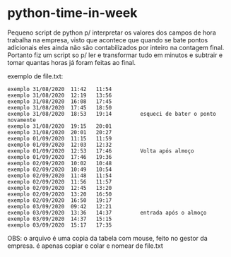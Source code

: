 # python-time-in-week

Pequeno script de python p/ interpretar os valores dos campos de hora trabalha na empresa, visto que acontece que quando se bate pontos adicionais eles ainda não são contabilizados por inteiro na contagem final. Portanto fiz um script so p/ ler e transformar tudo em minutos e subtrair e tomar quantas horas já foram feitas ao final.

exemplo de file.txt:

	exemplo	31/08/2020	11:42	11:54		  
	exemplo	31/08/2020	12:19	13:56		  
	exemplo	31/08/2020	16:08	17:45		  
	exemplo	31/08/2020	17:45	18:50		  
	exemplo	31/08/2020	18:53	19:14		  esqueci de bater o ponto novamente
	exemplo	31/08/2020	19:15	20:01		  
	exemplo	31/08/2020	20:01	20:27		  
	exemplo	01/09/2020	11:15	11:59		  
	exemplo	01/09/2020	12:03	12:32		  
	exemplo	01/09/2020	12:53	17:46		  Volta após almoço
	exemplo	01/09/2020	17:46	19:36		  
	exemplo	02/09/2020	10:02	10:48		  
	exemplo	02/09/2020	10:49	10:54		  
	exemplo	02/09/2020	11:48	11:54		  
	exemplo	02/09/2020	11:56	11:57		  
	exemplo	02/09/2020	12:45	13:20		  
	exemplo	02/09/2020	13:20	16:50		  
	exemplo	02/09/2020	16:50	19:17		  
	exemplo	03/09/2020	09:42	12:21		  
	exemplo	03/09/2020	13:36	14:37		  entrada após o almoço
	exemplo	03/09/2020	14:37	15:15		  
	exemplo	03/09/2020	15:17	17:35

OBS: o arquivo é uma copia da tabela com mouse, feito no gestor da empresa. é apenas copiar e colar e nomear de file.txt
